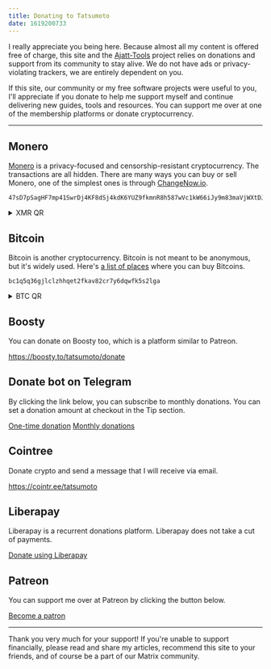 ```yaml
---
title: Donating to Tatsumoto
date: 1619200733
---
```


I really appreciate you being here.
Because almost all my content is offered free of charge,
this site and the
[Ajatt-Tools](https://github.com/Ajatt-Tools)
project relies on donations and support from its community to stay alive.
We do not have ads or privacy-violating trackers, we are entirely dependent on you.

If this site, our community or my free software projects were useful to you,
I'll appreciate if you donate to help me support myself
and continue delivering new guides, tools and resources.
You can support me over at one of the membership platforms or donate cryptocurrency.

****

## Monero

[Monero](https://www.getmonero.org/)
is a privacy-focused and censorship-resistant cryptocurrency.
The transactions are all hidden.
There are many ways you can buy or sell Monero, one of the simplest ones is through
[ChangeNow.io](https://changenow.io/).

```
47sD7pSagHF7mp41SwrDj4KF8dSj4kdK6YUZ9fkmnR8h587wVc1kW66iJy9m83maVjWXtDJxmCVxdieMyGZNFHZ2Fifrbr5
```

<details>
<summary>XMR QR</summary>
<p align="center"><img alt="XMR QR" src="img/xmr_qr.png"></p>
</details>

## Bitcoin

Bitcoin is another cryptocurrency.
Bitcoin is not meant to be anonymous, but it's widely used.
Here's
[a list of places](https://wiki.installgentoo.com/wiki/Cryptocurrency#Where_You_Can_Buy)
where you can buy Bitcoins.

```
bc1q5q36gjlclzhhqet2fkav82cr7y6dqwfk5s2lga
```

<details>
<summary>BTC QR</summary>
<p align="center"><img alt="BTC QR" src="img/btc_qr.png"></p>
</details>

## Boosty

You can donate on Boosty too, which is a platform similar to Patreon.

https://boosty.to/tatsumoto/donate

## Donate bot on Telegram

By clicking the link below,
you can subscribe to monthly donations.
You can set a donation amount at checkout in the Tip section.

<a target="_blank" class="md-button telegram" href="https://t.me/ajatt_tools/299">One-time donation</a>
<a target="_blank" class="md-button telegram" href="https://t.me/donate?start=Y2hhcml0eV9pbnZvaWNlX3JlcXVlc3QtMjY1NzQ=-k1rK">Monthly donations</a>

## Cointree

Donate crypto and send a message that I will receive via email.

https://cointr.ee/tatsumoto

## Liberapay

Liberapay is a recurrent donations platform.
Liberapay does not take a cut of payments.

<a target="_blank" class="md-button lp" href="https://liberapay.com/Tatsumoto/donate">Donate using Liberapay</a>

## Patreon

You can support me over at Patreon by clicking the button below.

<a target="_blank" class="md-button patreon" href="https://www.patreon.com/bePatron?u=43555128">Become a patron</a>

****

Thank you very much for your support!
If you're unable to support financially,
please read and share my articles,
recommend this site to your friends,
and of course be a part of our Matrix community.
